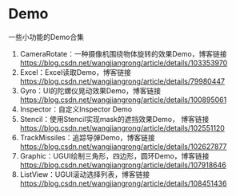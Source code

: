 # Demo
一些小功能的Demo合集

1. CameraRotate：一种摄像机围绕物体旋转的效果Demo，博客链接 https://blog.csdn.net/wangjiangrong/article/details/103353970
2. Excel：Excel读取Demo，博客链接 https://blog.csdn.net/wangjiangrong/article/details/79980447
3. Gyro：UI的陀螺仪晃动效果Demo，博客链接 https://blog.csdn.net/wangjiangrong/article/details/100895061
4. Inspector：自定义Inspector Demo
5. Stencil：使用Stencil实现mask的遮挡效果Demo， 博客链接 https://blog.csdn.net/wangjiangrong/article/details/102551120
6. TrackMissiles：追踪导弹Demo，博客链接 https://blog.csdn.net/wangjiangrong/article/details/102627877
7. Graphic：UGUI绘制三角形，四边形，圆环Demo，博客链接 https://blog.csdn.net/wangjiangrong/article/details/107918646
8. ListView：UGUI滚动选择列表，博客链接 https://blog.csdn.net/wangjiangrong/article/details/108451436
